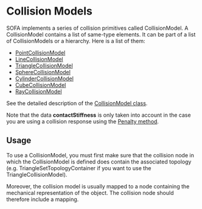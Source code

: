 Collision Models
================

SOFA implements a series of collision primitives called CollisionModel. A CollisionModel contains a list of same-type elements. It can be part of a list of CollisionModels or a hierarchy. Here is a list of them:

- [PointCollisionModel](./../PointCollisionModel)
- [LineCollisionModel](./../LineCollisionModel)
- [TriangleCollisionModel](./../TriangleCollisionModel)
- [SphereCollisionModel](./../SphereCollisionModel)
- [CylinderCollisionModel](./../CylinderCollisionModel)
- [CubeCollisionModel](./../CubeCollisionModel)
- [RayCollisionModel](./../RayCollisionModel)

See the detailed description of the [CollisionModel class](https://www.sofa-framework.org/api/master/sofa/html/classsofa_1_1core_1_1_collision_model.html).

Note that the data **contactStiffness** is only taken into account in the case you are using a collision response using the [Penalty method](../../../../simulation-principles/multi-model-representation/collision/#collision-response).



Usage
-----

To use a CollisionModel, you must first make sure that the collision node in which the CollisionModel is defined does contain the associated topology (e.g. TriangleSetTopologyContainer if you want to use the TriangleCollisionModel).

Moreover, the collision model is usually mapped to a node containing the mechanical representation of the object. The collision node should therefore include a mapping.

